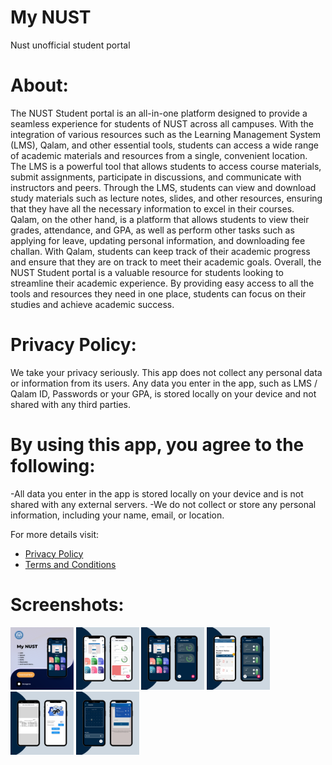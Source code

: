 # My NUST

Nust unofficial student portal

# About:
The NUST Student portal is an all-in-one platform designed to provide a seamless experience for students of NUST across all campuses. With the integration of various resources such as the Learning Management System (LMS), Qalam, and other essential tools, students can access a wide range of academic materials and resources from a single, convenient location. 
The LMS is a powerful tool that allows students to access course materials, submit assignments, participate in discussions, and communicate with instructors and peers. Through the LMS, students can view and download study materials such as lecture notes, slides, and other resources, ensuring that they have all the necessary information to excel in their courses. 
Qalam, on the other hand, is a platform that allows students to view their grades, attendance, and GPA, as well as perform other tasks such as applying for leave, updating personal information, and downloading fee challan. With Qalam, students can keep track of their academic progress and ensure that they are on track to meet their academic goals. 
Overall, the NUST Student portal is a valuable resource for students looking to streamline their academic experience. By providing easy access to all the tools and resources they need in one place, students can focus on their studies and achieve academic success.

# Privacy Policy: 
We take your privacy seriously. This app does not collect any personal data or information from its users. Any data you enter in the app, such as LMS / Qalam ID, Passwords or your GPA, is stored locally on your device and not shared with any third parties.

# By using this app, you agree to the following: 
-All data you enter in the app is stored locally on your device and is not shared with any external servers. 
-We do not collect or store any personal information, including your name, email, or location.

For more details visit:
- [Privacy Policy](https://sites.google.com/view/mynust-privacy-policy/home)
- [Terms and Conditions](https://sites.google.com/view/mynust-terms-and-conditions/home)


# Screenshots:
<img src="assets/images/ss.png" width=20% height =35%>   
<img src="assets/images/ss2.png" width=20% height =35%>   
<img src="assets/images/ss1.png" width=20% height =35%>   
<img src="assets/images/ss3.png" width=20% height =35%>   
<img src="assets/images/ss4.png" width=20% height =35%>   
<img src="assets/images/ss5.png" width=20% height =35%>   